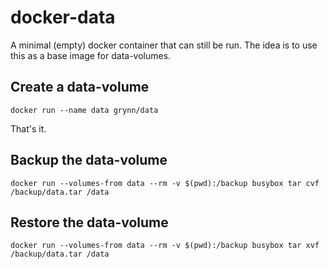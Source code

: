 docker-data
===========

A minimal (empty) docker container that can still be run.
The idea is to use this as a base image for data-volumes.

Create a data-volume
--------------

`docker run --name data grynn/data `

That's it. 

Backup the data-volume
--------------
`docker run --volumes-from data --rm -v $(pwd):/backup busybox tar cvf /backup/data.tar /data`

Restore the data-volume
--------------
`docker run --volumes-from data --rm -v $(pwd):/backup busybox tar xvf /backup/data.tar /data`
